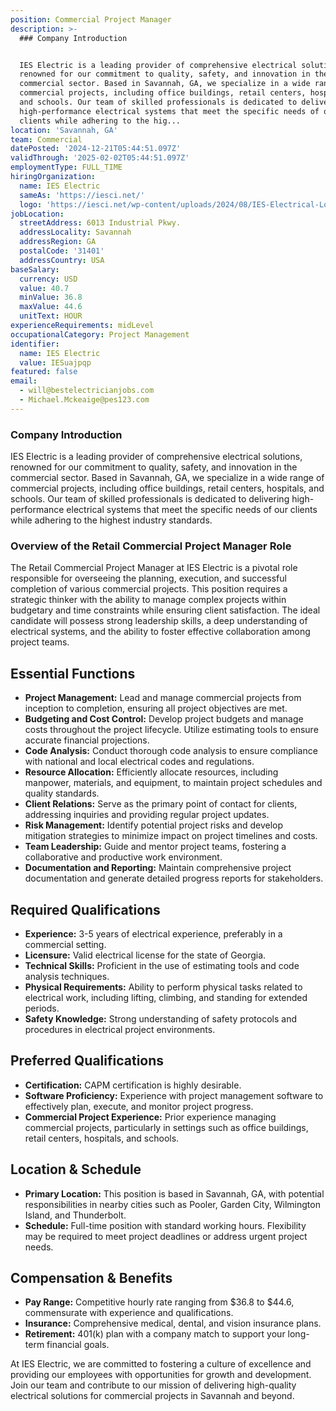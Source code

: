 ```yaml
---
position: Commercial Project Manager
description: >-
  ### Company Introduction


  IES Electric is a leading provider of comprehensive electrical solutions,
  renowned for our commitment to quality, safety, and innovation in the
  commercial sector. Based in Savannah, GA, we specialize in a wide range of
  commercial projects, including office buildings, retail centers, hospitals,
  and schools. Our team of skilled professionals is dedicated to delivering
  high-performance electrical systems that meet the specific needs of our
  clients while adhering to the hig...
location: 'Savannah, GA'
team: Commercial
datePosted: '2024-12-21T05:44:51.097Z'
validThrough: '2025-02-02T05:44:51.097Z'
employmentType: FULL_TIME
hiringOrganization:
  name: IES Electric
  sameAs: 'https://iesci.net/'
  logo: 'https://iesci.net/wp-content/uploads/2024/08/IES-Electrical-Logo-color.png'
jobLocation:
  streetAddress: 6013 Industrial Pkwy.
  addressLocality: Savannah
  addressRegion: GA
  postalCode: '31401'
  addressCountry: USA
baseSalary:
  currency: USD
  value: 40.7
  minValue: 36.8
  maxValue: 44.6
  unitText: HOUR
experienceRequirements: midLevel
occupationalCategory: Project Management
identifier:
  name: IES Electric
  value: IESuajpqp
featured: false
email:
  - will@bestelectricianjobs.com
  - Michael.Mckeaige@pes123.com
---
```




### Company Introduction

IES Electric is a leading provider of comprehensive electrical solutions, renowned for our commitment to quality, safety, and innovation in the commercial sector. Based in Savannah, GA, we specialize in a wide range of commercial projects, including office buildings, retail centers, hospitals, and schools. Our team of skilled professionals is dedicated to delivering high-performance electrical systems that meet the specific needs of our clients while adhering to the highest industry standards.

### Overview of the Retail Commercial Project Manager Role

The Retail Commercial Project Manager at IES Electric is a pivotal role responsible for overseeing the planning, execution, and successful completion of various commercial projects. This position requires a strategic thinker with the ability to manage complex projects within budgetary and time constraints while ensuring client satisfaction. The ideal candidate will possess strong leadership skills, a deep understanding of electrical systems, and the ability to foster effective collaboration among project teams.

## Essential Functions

- **Project Management:** Lead and manage commercial projects from inception to completion, ensuring all project objectives are met.
- **Budgeting and Cost Control:** Develop project budgets and manage costs throughout the project lifecycle. Utilize estimating tools to ensure accurate financial projections.
- **Code Analysis:** Conduct thorough code analysis to ensure compliance with national and local electrical codes and regulations.
- **Resource Allocation:** Efficiently allocate resources, including manpower, materials, and equipment, to maintain project schedules and quality standards.
- **Client Relations:** Serve as the primary point of contact for clients, addressing inquiries and providing regular project updates.
- **Risk Management:** Identify potential project risks and develop mitigation strategies to minimize impact on project timelines and costs.
- **Team Leadership:** Guide and mentor project teams, fostering a collaborative and productive work environment.
- **Documentation and Reporting:** Maintain comprehensive project documentation and generate detailed progress reports for stakeholders.

## Required Qualifications

- **Experience:** 3-5 years of electrical experience, preferably in a commercial setting.
- **Licensure:** Valid electrical license for the state of Georgia.
- **Technical Skills:** Proficient in the use of estimating tools and code analysis techniques.
- **Physical Requirements:** Ability to perform physical tasks related to electrical work, including lifting, climbing, and standing for extended periods.
- **Safety Knowledge:** Strong understanding of safety protocols and procedures in electrical project environments.

## Preferred Qualifications

- **Certification:** CAPM certification is highly desirable.
- **Software Proficiency:** Experience with project management software to effectively plan, execute, and monitor project progress.
- **Commercial Project Experience:** Prior experience managing commercial projects, particularly in settings such as office buildings, retail centers, hospitals, and schools.

## Location & Schedule

- **Primary Location:** This position is based in Savannah, GA, with potential responsibilities in nearby cities such as Pooler, Garden City, Wilmington Island, and Thunderbolt.
- **Schedule:** Full-time position with standard working hours. Flexibility may be required to meet project deadlines or address urgent project needs.

## Compensation & Benefits

- **Pay Range:** Competitive hourly rate ranging from $36.8 to $44.6, commensurate with experience and qualifications.
- **Insurance:** Comprehensive medical, dental, and vision insurance plans.
- **Retirement:** 401(k) plan with a company match to support your long-term financial goals.

At IES Electric, we are committed to fostering a culture of excellence and providing our employees with opportunities for growth and development. Join our team and contribute to our mission of delivering high-quality electrical solutions for commercial projects in Savannah and beyond.